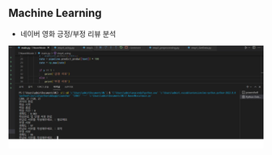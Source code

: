 ## Machine Learning

- 네이버 영화 긍정/부정 리뷰 분석


![ML](https://raw.githubusercontent.com/LKBbb/ML/main/ML.png)
